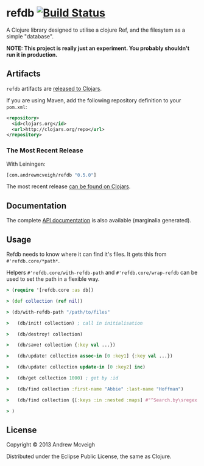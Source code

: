 # refdb [![Build Status](https://travis-ci.org/andrewmcveigh/refdb.png?branch=master)](https://travis-ci.org/andrewmcveigh/refdb)

A Clojure library designed to utilise a clojure Ref, and the filesytem
as a simple "database".

**NOTE: This project is really just an experiment. You probably
  shouldn't run it in production.**

## Artifacts

`refdb` artifacts are [released to Clojars](https://clojars.org/com.andrewmcveigh/refdb).

If you are using Maven, add the following repository definition to your `pom.xml`:

``` xml
<repository>
  <id>clojars.org</id>
  <url>http://clojars.org/repo</url>
</repository>
```

### The Most Recent Release

With Leiningen:

``` clj
[com.andrewmcveigh/refdb "0.5.0"]
```

The most recent release [can be found on Clojars](https://clojars.org/com.andrewmcveigh/refdb).

## Documentation

The complete [API documentation](http://andrewmcveigh.github.io/refdb/uberdoc.html)
is also available (marginalia generated).

## Usage

Refdb needs to know where it can find it's files. It gets this from
`#'refdb.core/*path*`.

Helpers `#'refdb.core/with-refdb-path` and `#'refdb.core/wrap-refdb` can be
used to set the path in a flexible way.

```clojure
> (require '[refdb.core :as db])

> (def collection (ref nil))

> (db/with-refdb-path "/path/to/files"

>   (db/init! collection) ; call in initialisation

>   (db/destroy! collection)

>   (db/save! collection {:key val ...})

>   (db/update! collection assoc-in [0 :key1] {:key val ...})

>   (db/update! collection update-in [0 :key2] inc)

>   (db/get collection 1000) ; get by :id

>   (db/find collection :first-name "Abbie" :last-name "Hoffman")

>   (db/find collection {[:keys :in :nested :maps] #"^Search.by\sregex.*$"})

> )
```

## License

Copyright © 2013 Andrew Mcveigh

Distributed under the Eclipse Public License, the same as Clojure.
